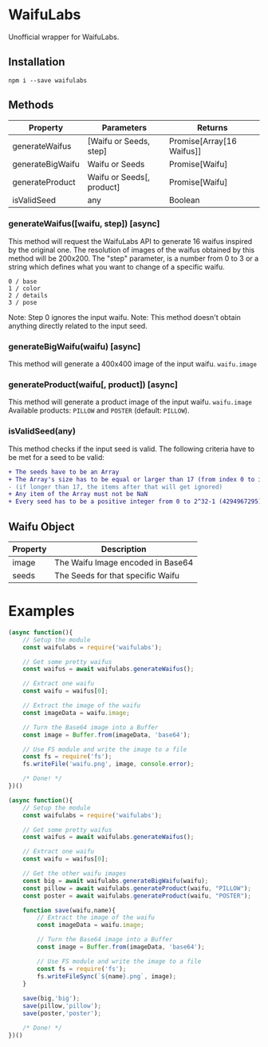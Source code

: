 # WaifuLabs

Unofficial wrapper for WaifuLabs.

## Installation

```
npm i --save waifulabs
```

## Methods
| Property         | Parameters                | Returns                   |
|------------------|---------------------------|---------------------------|
| generateWaifus   | [Waifu or Seeds, step]    | Promise[Array[16 Waifus]] |
| generateBigWaifu | Waifu or Seeds            | Promise[Waifu]            |
| generateProduct  | Waifu or Seeds[, product] | Promise[Waifu]            |
| isValidSeed      | any                       | Boolean                   |


### generateWaifus([waifu, step]) [async]

This method will request the WaifuLabs API to generate 16 waifus inspired by the original one.
The resolution of images of the waifus obtained by this method will be 200x200.
The "step" parameter, is a number from 0 to 3 or a string which defines what you want to change of a specific waifu.
```
0 / base
1 / color
2 / details
3 / pose
```
Note: Step 0 ignores the input waifu.
Note: This method doesn't obtain anything directly related to the input seed.


### generateBigWaifu(waifu) [async]

This method will generate a 400x400 image of the input waifu. `waifu.image`


### generateProduct(waifu[, product]) [async]

This method will generate a product image of the input waifu. `waifu.image`
Available products: `PILLOW` and `POSTER` (default: `PILLOW`).


### isValidSeed(any)

This method checks if the input seed is valid.
The following criteria have to be met for a seed to be valid:
```diff
+ The seeds have to be an Array
+ The Array's size has to be equal or larger than 17 (from index 0 to index 16)
- (if longer than 17, the items after that will get ignored)
+ Any item of the Array must not be NaN
+ Every seed has to be a positive integer from 0 to 2^32-1 (4294967295)
```

## Waifu Object
| Property | Description                       |
|----------|-----------------------------------|
| image    | The Waifu Image encoded in Base64 |
| seeds    | The Seeds for that specific Waifu |

# Examples

```js
(async function(){
    // Setup the module
    const waifulabs = require('waifulabs');

    // Get some pretty waifus
    const waifus = await waifulabs.generateWaifus();

    // Extract one waifu
    const waifu = waifus[0];

    // Extract the image of the waifu
    const imageData = waifu.image;

    // Turn the Base64 image into a Buffer
    const image = Buffer.from(imageData, 'base64');

    // Use FS module and write the image to a file
    const fs = require('fs');
    fs.writeFile('waifu.png', image, console.error);

    /* Done! */
})()
```

```js
(async function(){
    // Setup the module
    const waifulabs = require('waifulabs');

    // Get some pretty waifus
    const waifus = await waifulabs.generateWaifus();

    // Extract one waifu
    const waifu = waifus[0];

    // Get the other waifu images
    const big = await waifulabs.generateBigWaifu(waifu);
    const pillow = await waifulabs.generateProduct(waifu, "PILLOW");
    const poster = await waifulabs.generateProduct(waifu, "POSTER");

    function save(waifu,name){
        // Extract the image of the waifu
        const imageData = waifu.image;

        // Turn the Base64 image into a Buffer
        const image = Buffer.from(imageData, 'base64');

        // Use FS module and write the image to a file
        const fs = require('fs');
        fs.writeFileSync(`${name}.png`, image);
    }
    
    save(big,'big');
    save(pillow,'pillow');
    save(poster,'poster');

    /* Done! */
})()
```

